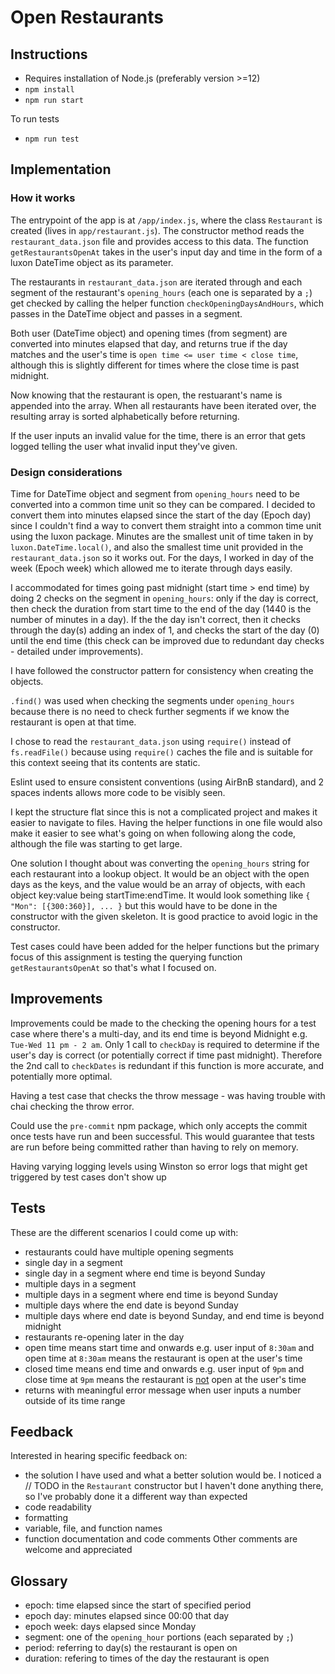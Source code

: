 # Open Restaurants

## Instructions

- Requires installation of Node.js (preferably version >=12)
- `npm install`
- `npm run start`

To run tests
- `npm run test`

## Implementation

### How it works

The entrypoint of the app is at `/app/index.js`, where the class `Restaurant` is created (lives in `app/restaurant.js`). The constructor method reads the `restaurant_data.json` file and provides access to this data. The function `getRestaurantsOpenAt` takes in the user's input day and time in the form of a luxon DateTime object as its parameter.

The restaurants in `restaurant_data.json` are iterated through and each segment of the restaurant's `opening_hours` (each one is separated by a `;`) get checked by calling the helper function `checkOpeningDaysAndHours`, which passes in the DateTime object and passes in a segment.

Both user (DateTime object) and opening times (from segment) are converted into minutes elapsed that day, and returns true if the day matches and the user's time is `open time <= user time < close time`, although this is slightly different for times where the close time is past midnight.

Now knowing that the restaurant is open, the restuarant's name is appended into the array. When all restaurants have been iterated over, the resulting array is sorted alphabetically before returning.

If the user inputs an invalid value for the time, there is an error that gets logged telling the user what invalid input they've given.

### Design considerations

Time for DateTime object and segment from `opening_hours` need to be converted into a common time unit so they can be compared. I decided to convert them into minutes elapsed since the start of the day (Epoch day) since I couldn't find a way to convert them straight into a common time unit using the luxon package. Minutes are the smallest unit of time taken in by `luxon.DateTime.local()`, and also the smallest time unit provided in the `restaurant_data.json` so it works out. For the days, I worked in day of the week (Epoch week) which allowed me to iterate through days easily.

I accommodated for times going past midnight (start time > end time) by doing 2 checks on the segment in `opening_hours`: only if the day is correct, then check the duration from start time to the end of the day (1440 is the number of minutes in a day). If the the day isn't correct, then it checks through the day(s) adding an index of 1, and checks the start of the day (0) until the end time (this check can be improved due to redundant day checks - detailed under improvements). 

I have followed the constructor pattern for consistency when creating the objects.

`.find()` was used when checking the segments under `opening_hours` because there is no need to check further segments if we know the restaurant is open at that time.

I chose to read the `restaurant_data.json` using `require()` instead of `fs.readFile()` because using `require()` caches the file and is suitable for this context seeing that its contents are static.

Eslint used to ensure consistent conventions (using AirBnB standard), and 2 spaces indents allows more code to be visibly seen.

I kept the structure flat since this is not a complicated project and makes it easier to navigate to files. Having the helper functions in one file would also make it easier to see what's going on when following along the code, although the file was starting to get large.

One solution I thought about was converting the `opening_hours` string for each restaurant into a lookup object. It would be an object with the open days as the keys, and the value would be an array of objects, with each object key:value being startTime:endTime. It would look something like `{ "Mon": [{300:360}], ... }` but this would have to be done in the constructor with the given skeleton. It is good practice to avoid logic in the constructor.

Test cases could have been added for the helper functions but the primary focus of this assignment is testing the querying function `getRestaurantsOpenAt` so that's what I focused on.

## Improvements

Improvements could be made to the checking the opening hours for a test case where there's a multi-day, and its end time is beyond Midnight e.g. `Tue-Wed 11 pm - 2 am`. Only 1 call to `checkDay` is required to determine if the user's day is correct (or potentially correct if time past midnight). Therefore the 2nd call to `checkDates` is redundant if this function is more accurate, and potentially more optimal.

Having a test case that checks the throw message - was having trouble with chai checking the throw error.

Could use the `pre-commit` npm package, which only accepts the commit once tests have run and been successful. This would guarantee that tests are run before being committed rather than having to rely on memory.

Having varying logging levels using Winston so error logs that might get triggered by test cases don't show up

## Tests

These are the different scenarios I could come up with:
- restaurants could have multiple opening segments
- single day in a segment
- single day in a segment where end time is beyond Sunday
- multiple days in a segment
- multiple days in a segment where end time is beyond Sunday
- multiple days where the end date is beyond Sunday
- multiple days where end date is beyond Sunday, and end time is beyond midnight
- restaurants re-opening later in the day
- open time means start time and onwards e.g. user input of `8:30am` and open time at `8:30am` means the restaurant is open at the user's time
- closed time means end time and onwards e.g. user input of `9pm` and close time at `9pm` means the restaurant is <u>not</u> open at the user's time
- returns with meaningful error message when user inputs a number outside of its time range

## Feedback

Interested in hearing specific feedback on:
- the solution I have used and what a better solution would be. I noticed a // TODO in the `Restaurant` constructor but I haven't done anything there, so I've probably done it a different way than expected
- code readability
- formatting
- variable, file, and function names
- function documentation and code comments
Other comments are welcome and appreciated

## Glossary
- epoch: time elapsed since the start of specified period
- epoch day: minutes elapsed since 00:00 that day
- epoch week: days elapsed since Monday
- segment: one of the `opening_hour` portions (each separated by `;`)
- period: referring to day(s) the restaurant is open on
- duration: refering to times of the day the restaurant is open
